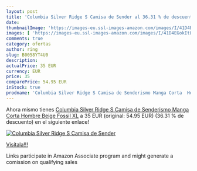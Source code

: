 ```yaml
---
layout: post
title: 'Columbia Silver Ridge S Camisa de Sender al 36.31 % de descuento'
date: 
thumbnailImage: 'https://images-eu.ssl-images-amazon.com/images/I/41D4EGokItL._SL200_.jpg'
images: [ 'https://images-eu.ssl-images-amazon.com/images/I/41D4EGokItL._SL200_.jpg' ]
comments: true
category: ofertas
author: ring
slug: B0058YT4U0
description:
actualPrice: 35 EUR
currency: EUR
price: 35
comparePrice: 54.95 EUR
inStock: true
prodname: 'Columbia Silver Ridge S Camisa de Senderismo Manga Corta  Hombre  Beige  Fossil   XL'
---
```


Ahora mismo tienes [Columbia Silver Ridge S Camisa de Senderismo Manga Corta  Hombre  Beige  Fossil   XL](https://www.amazon.es/dp/B0058YT4U0/?tag=tolees-21) a 35 EUR (original: 54.95 EUR) (36.31 %  de descuento) en el siguiente enlace!

[![Columbia Silver Ridge S Camisa de Sender](https://images-eu.ssl-images-amazon.com/images/I/41D4EGokItL._SL200_.jpg)](https://www.amazon.es/dp/B0058YT4U0/?tag=tolees-21)

[Visítala!!!](https://www.amazon.es/dp/B0058YT4U0/?tag=tolees-21)

Links participate in Amazon Associate program and might generate a comission on qualifying sales
